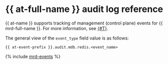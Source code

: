 # {{ at-full-name }} audit log reference

{{ at-name }} supports tracking of management (control plane) events for {{ mrd-full-name }}. For more information, see [{#T}](../audit-trails/concepts/format.md).

The general view of the `event_type` field value is as follows:

```text
{{ at-event-prefix }}.audit.mdb.redis.<event_name>
```

{% include [mrd-events](../_includes/audit-trails/events/mrd-events.md) %}
